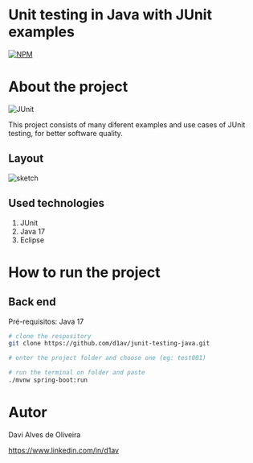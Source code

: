 # Unit testing in Java with JUnit examples
[![NPM](https://img.shields.io/npm/l/react)](https://github.com/d1av/junit-testing-java/blob/main/LICENSE) 

# About the project

![JUnit](https://user-images.githubusercontent.com/107776531/205130156-ae01ccf1-c743-402c-8987-e4405ba5d5f0.svg)

This project consists of many diferent examples and use cases of JUnit testing, for better software quality.


## Layout

![sketch](https://user-images.githubusercontent.com/107776531/205130028-c3a84c90-3f82-4115-b058-29da98b3bec2.png)

## Used technologies

1. JUnit
1. Java 17
1. Eclipse

# How to run the project

## Back end
Pré-requisitos: Java 17

```bash
# clone the respository
git clone https://github.com/d1av/junit-testing-java.git

# enter the project folder and choose one (eg: test001)

# run the terminal on folder and paste
./mvnw spring-boot:run
```
# Autor

Davi Alves de Oliveira

https://www.linkedin.com/in/d1av
